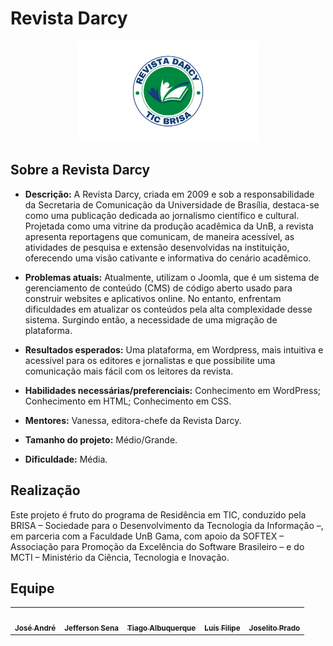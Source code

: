 # Revista Darcy

<div align="center">
    <img src="https://raw.githubusercontent.com/ResidenciaTICBrisa/T2G7-Revista-Darcy/main/docs/assets/BRISArevistaDarcyLogo.png" style="width:30vw"/>
</div>

## Sobre a Revista Darcy
- **Descrição:** A Revista Darcy, criada em 2009 e sob a responsabilidade da Secretaria de Comunicação da Universidade de Brasília, destaca-se como uma publicação dedicada ao jornalismo científico e cultural. Projetada como uma vitrine da produção acadêmica da UnB, a revista apresenta reportagens que comunicam, de maneira acessível, as atividades de pesquisa e extensão desenvolvidas na instituição, oferecendo uma visão cativante e informativa do cenário acadêmico.

- **Problemas atuais:** Atualmente, utilizam o Joomla, que é um sistema de gerenciamento de conteúdo (CMS) de código aberto usado para construir websites e aplicativos online. No entanto, enfrentam dificuldades em atualizar os conteúdos pela alta complexidade desse sistema. Surgindo então, a necessidade de uma migração de plataforma.
 
- **Resultados esperados:** Uma plataforma, em Wordpress, mais intuitiva e acessível para os editores e jornalistas e que  possibilite uma comunicação mais fácil com os leitores da revista.

- **Habilidades necessárias/preferenciais:** Conhecimento em WordPress; Conhecimento em HTML; Conhecimento em CSS.

- **Mentores:** Vanessa, editora-chefe da Revista Darcy.

- **Tamanho do projeto:**  Médio/Grande.

- **Dificuldade:** Média.

## Realização
Este projeto é fruto do programa de Residência em TIC, conduzido pela BRISA – Sociedade para o Desenvolvimento da Tecnologia da Informação –, em parceria com a Faculdade UnB Gama, com apoio da SOFTEX – Associação para Promoção da Excelência do Software Brasileiro – e do MCTI – Ministério da Ciência, Tecnologia e Inovação.

## Equipe

<table>
  <tr>
    <td align="center"><a href="https://github.com/joseandre25"><img style="border-radius: 50%;" src="https://avatars.githubusercontent.com/u/98027989?v=4" width="100px;" alt=""/><br /><sub><b>José André</b></sub></a><br />
    <td align="center"><a href="https://github.com/JeffersonSenaa"><img style="border-radius: 50%;" src="https://avatars.githubusercontent.com/u/73854228?v=4" width="100px;" alt=""/><br /><sub><b>Jefferson Sena</b></sub></a><br />
    <td align="center"><a href="https://github.com/Tiago1604"><img style="border-radius: 50%;" src="https://avatars.githubusercontent.com/u/98188815?v=4" width="100px;" alt=""/><br /><sub><b>Tiago Albuquerque</b></sub></a><br />
    <td align="center"><a href="https://github.com/luisfilipe3"><img style="border-radius: 50%;" src="https://avatars.githubusercontent.com/u/135170965?v=4" width="100px;" alt=""/><br /><sub><b>Luís Filipe</b></sub></a><br /><a href="Link git" title="Rocketseat"></a></td>
    <td align="center"><a href="https://github.com/joselitopradomarques"><img style="border-radius: 50%;" src="https://avatars.githubusercontent.com/u/22534900?v=4" width="100px;" alt=""/><br /><sub><b>Joselito Prado</b></sub></a><br />
  </tr>
</table>
